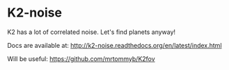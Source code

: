 K2-noise
========

K2 has a lot of correlated noise. Let's find planets anyway!

Docs are available at: http://k2-noise.readthedocs.org/en/latest/index.html

Will be useful: https://github.com/mrtommyb/K2fov
